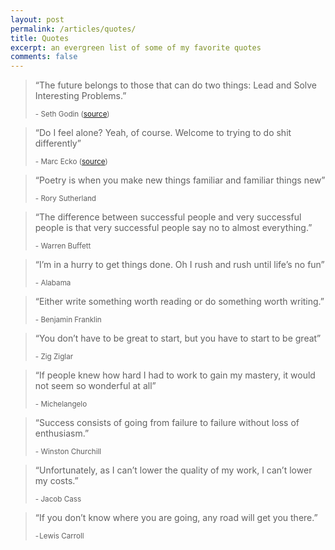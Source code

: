 ```yaml
---
layout: post
permalink: /articles/quotes/
title: Quotes
excerpt: an evergreen list of some of my favorite quotes
comments: false
---
```


<blockquote>
<p>&ldquo;The future belongs to those that can do two things: Lead and Solve Interesting Problems.&rdquo;</p>
<small>- Seth Godin (<a href="http://www.forbes.com/sites/danschawbel/2014/03/11/seth-godin-the-future-of-education-and-the-current-state-of-marketing/">source</a>)</small>
</blockquote>

<blockquote>
<p>&ldquo;Do I feel alone? Yeah, of course. Welcome to trying to do shit differently&rdquo;</p>
<small>- Marc Ecko (<a href="http://www.youtube.com/watch?v=b7oLy8lhKew#t=2754">source</a>)</small>
</blockquote>

<blockquote>
<p>&ldquo;Poetry is when you make new things familiar and familiar things new&rdquo;</p>
<small>- Rory Sutherland</small>
</blockquote>

<blockquote>
<p>&ldquo;The difference between successful people and very successful people is that very successful people say no to almost everything.&rdquo;</p>
<small>- Warren Buffett</small>
</blockquote>

<blockquote>
<p>&ldquo;I’m in a hurry to get things done. Oh I rush and rush until life’s no fun&rdquo;</p>
<small>- Alabama</small>
</blockquote>

<blockquote>
<p>&ldquo;Either write something worth reading or do something worth writing.&rdquo;</p>
<small>- Benjamin Franklin</small>
</blockquote>

<blockquote>
<p>&ldquo;You don’t have to be great to start, but you have to start to be great&rdquo;</p>
<small>- Zig Ziglar</small>
</blockquote>

<blockquote>
<p>&ldquo;If people knew how hard I had to work to gain my mastery, it would not seem so wonderful at all&rdquo;</p>
<small>- Michelangelo</small>
</blockquote>

<blockquote>
<p>&ldquo;Success consists of going from failure to failure without loss of enthusiasm.&rdquo;</p>
<small>- Winston Churchill</small>
</blockquote>

<blockquote>
<p>&ldquo;Unfortunately, as I can’t lower the quality of my work, I can’t lower my costs.&rdquo;</p>
<small>- Jacob Cass</small>
</blockquote>

<blockquote>
<p>&ldquo;If you don’t know where you are going, any road will get you there.&rdquo;</p>
<small>- Lewis Carroll</small>
</blockquote>
